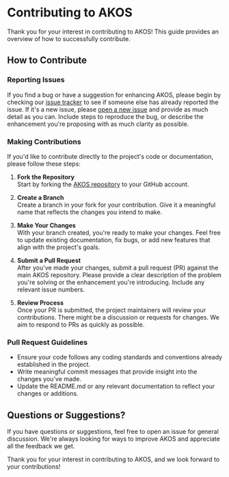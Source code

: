 # Contributing to AKOS

Thank you for your interest in contributing to AKOS! This guide provides an overview of how to successfully contribute.

## How to Contribute

### Reporting Issues

If you find a bug or have a suggestion for enhancing AKOS, please begin by checking our [issue tracker](https://github.com/phi-school/akos/issues) to see if someone else has already reported the issue. If it's a new issue, please [open a new issue](https://github.com/phi-school/akos/issues/new) and provide as much detail as you can. Include steps to reproduce the bug, or describe the enhancement you're proposing with as much clarity as possible.

### Making Contributions

If you'd like to contribute directly to the project's code or documentation, please follow these steps:

1. **Fork the Repository**  
   Start by forking the [AKOS repository](https://github.com/phi-school/akos) to your GitHub account.

2. **Create a Branch**  
   Create a branch in your fork for your contribution. Give it a meaningful name that reflects the changes you intend to make.

3. **Make Your Changes**  
   With your branch created, you're ready to make your changes. Feel free to update existing documentation, fix bugs, or add new features that align with the project's goals.

4. **Submit a Pull Request**  
   After you've made your changes, submit a pull request (PR) against the main AKOS repository. Please provide a clear description of the problem you're solving or the enhancement you're introducing. Include any relevant issue numbers.

5. **Review Process**  
   Once your PR is submitted, the project maintainers will review your contributions. There might be a discussion or requests for changes. We aim to respond to PRs as quickly as possible.

### Pull Request Guidelines

- Ensure your code follows any coding standards and conventions already established in the project.
- Write meaningful commit messages that provide insight into the changes you've made.
- Update the README.md or any relevant documentation to reflect your changes or additions.

## Questions or Suggestions?

If you have questions or suggestions, feel free to open an issue for general discussion. We're always looking for ways to improve AKOS and appreciate all the feedback we get.

Thank you for your interest in contributing to AKOS, and we look forward to your contributions!

